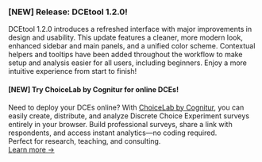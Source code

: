 ### [NEW] Release: DCEtool 1.2.0!

DCEtool 1.2.0 introduces a refreshed interface with major improvements in design and usability. This update features a cleaner, more modern look, enhanced sidebar and main panels, and a unified color scheme. Contextual helpers and tooltips have been added throughout the workflow to make setup and analysis easier for all users, including beginners. Enjoy a more intuitive experience from start to finish!

#### [NEW] Try ChoiceLab by Cognitur for online DCEs!

Need to deploy your DCEs online? With [ChoiceLab by Cognitur](https://cognitur.net/cl), you can easily create, distribute, and analyze Discrete Choice Experiment surveys entirely in your browser. Build professional surveys, share a link with respondents, and access instant analytics—no coding required.  
Perfect for research, teaching, and consulting.  
[Learn more →](https://cognitur.net/cl)

